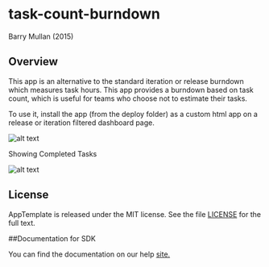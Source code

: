 task-count-burndown
=========================

Barry Mullan (2015)

## Overview

This app is an alternative to the standard iteration or release burndown which measures task hours. This app provides a burndown based on task count, which is useful for teams who choose not to estimate their tasks. 

To use it, install the app (from the deploy folder) as a custom html app on a release or iteration filtered dashboard page. 

![alt text](https://raw.github.com/wrackzone/task-count-burndown/master/doc/screenshot1.png)

Showing Completed Tasks

![alt text](https://raw.github.com/wrackzone/task-count-burndown/master/doc/screenshot2.png)


## License

AppTemplate is released under the MIT license.  See the file [LICENSE](./LICENSE) for the full text.

##Documentation for SDK

You can find the documentation on our help [site.](https://help.rallydev.com/apps/2.0rc3/doc/)
